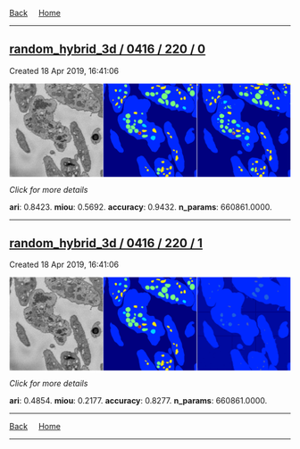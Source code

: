 
[Back](..)&nbsp;&nbsp;&nbsp;&nbsp;&nbsp;[Home](https://leapmanlab.github.io/snapshots)

---

<div class="summary"><a href="0"><h2>random_hybrid_3d / 0416 / 220 / 0</h2></a><p>Created 18 Apr 2019, 16:41:06
</p><a href="0"><img src="0/media/summary.png" align="center"></a><p>
<i>Click for more details</i>
</p></div>

**ari**: 0.8423. **miou**: 0.5692. **accuracy**: 0.9432. **n_params**: 660861.0000. 

---

<div class="summary"><a href="1"><h2>random_hybrid_3d / 0416 / 220 / 1</h2></a><p>Created 18 Apr 2019, 16:41:06
</p><a href="1"><img src="1/media/summary.png" align="center"></a><p>
<i>Click for more details</i>
</p></div>

**ari**: 0.4854. **miou**: 0.2177. **accuracy**: 0.8277. **n_params**: 660861.0000. 

---

[Back](..)&nbsp;&nbsp;&nbsp;&nbsp;&nbsp;[Home](https://leapmanlab.github.io/snapshots)

---
